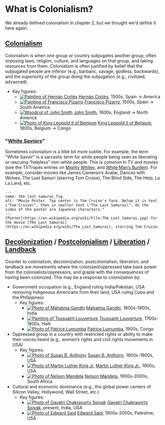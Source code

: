 # What is Colonialism?

We already defined colonialism in chapter 2, but we thought we'd define it here again.

## [Colonialism](https://plato.stanford.edu/entries/colonialism/)
Colonialism is when one group or country subjugates another group, often imposing laws, religion, culture, and languages on that group, and taking resources from them. Colonialism is often justified by belief that the subjugated people are inferior (e.g., barbaric, savage, godless, backwards), and the superiority of the group doing the subjugation (e.g., civilized, advanced).

- Key figures:
  - [![Painting of Hernán Cortés](cortes.png)](https://en.wikipedia.org/wiki/Hern%C3%A1n_Cort%C3%A9s) [Hernán Cortés](https://en.wikipedia.org/wiki/Hern%C3%A1n_Cort%C3%A9s), 1500s, Spain &rarr; America
  - [![Painting of Francisco Pizarro](pizarro.png)](https://en.wikipedia.org/wiki/Francisco_Pizarro) [Francisco Pizarro](https://en.wikipedia.org/wiki/Francisco_Pizarro), 1500s, Spain &rarr; South America
  - [![Woodcut of John Smith](smith.png)](https://en.wikipedia.org/wiki/John_Smith_(explorer)) [John Smith](https://en.wikipedia.org/wiki/John_Smith_(explorer)), 1600s, England &rarr; North America
  - [![Photo of King Leopold II of Belgium](leopold.png)](https://en.wikipedia.org/wiki/Leopold_II_of_Belgium) [King Leopold II of Belgium](https://en.wikipedia.org/wiki/Leopold_II_of_Belgium), 1800s, Belgium &rarr; Congo

### "[White Saviors](https://en.wikipedia.org/wiki/White_savior)"
Sometimes colonialism is a little bit more subtle. For example, the term "White Savior" is a sarcastic term for white people being seen as liberating or rescuing “helpless” non-white people. This is common in TV and movies (see the TVTropes entries on [Mighty Whitey](https://tvtropes.org/pmwiki/pmwiki.php/Main/MightyWhitey), and [White Man’s Burden](https://tvtropes.org/pmwiki/pmwiki.php/Main/WhiteMansBurden)). For example, consider movies like James Cameron’s Avatar, Dances with Wolves, The Last Samuri (starring Tom Cruise), The Blind Side, The Help, La La Land, etc.

```{figure} the_last_samurai.jpg
---
name: the_last_samurai_fig
alt: "Movie Poster. Top center is Tom Cruise's face. Below it is text \"Tom Cruise\", then in smaller text \"The Last Samurai\". On the sides of the poster are Japanese characters."
---
[Poster](https://en.wikipedia.org/wiki/File:The_Last_Samurai.jpg) for the movie [The Last Samurai](https://en.wikipedia.org/wiki/The_Last_Samurai), starring Tom Cruise.
```



## [Decolonization](https://en.wikipedia.org/wiki/Decolonization) / [Postcolonialism](https://en.wikipedia.org/wiki/Postcolonialism) / [Liberation](https://en.wikipedia.org/wiki/Liberation_movement) / [Landback](https://en.wikipedia.org/wiki/Land_Back)

Counter to colonialism, decolonization, postcolonialism, liberation, and landback are movements where the colonized/oppressed take back power from the colonialists/oppressors, and graple with the consequences of having been colonized. This may be a response to colonization by:
- Government occupation (e.g., England ruling India/Pakistan, USA removing Indigenous Americans from their land, USA ruling Cuba and the Philippines)
  - Key figures:
    - [![Photo of Mahatma Gandhi](gandhi.png)](https://en.wikipedia.org/wiki/Mahatma_Gandhi) [Mahatma Gandhi](https://en.wikipedia.org/wiki/Mahatma_Gandhi), 1800s-1900s, India
    - [![Painting of Toussaint Louverture](louverture.png)](https://en.wikipedia.org/wiki/Toussaint_Louverture) [Toussaint Louverture](https://en.wikipedia.org/wiki/Toussaint_Louverture), 1700s-1800s, Haiti
    - [![Photo of Patrice Lumumba](lumumba.png)](https://en.wikipedia.org/wiki/Patrice_Lumumba) [Patrice Lumumba](https://en.wikipedia.org/wiki/Patrice_Lumumba), 1900s, Congo
- Oppressed group in a country with restricted rights or ability to make their voices heard (e.g., women’s rights and civil rights movements in USA)
  - Key figures:
    - [![Photo of Susan B. Anthony](anthony.png)](https://en.wikipedia.org/wiki/Susan_B._Anthony) [Susan B. Anthony](https://en.wikipedia.org/wiki/Susan_B._Anthony), 1800s-1900s, USA
    - [![Photo of Martin Luther King Jr.](king.png)](https://en.wikipedia.org/wiki/Martin_Luther_King_Jr.) [Martin Luther King Jr.](https://en.wikipedia.org/wiki/Martin_Luther_King_Jr.), 1900s, USA
    - [![Photo of Nelson Mandela](mandela.png)](https://en.wikipedia.org/wiki/Nelson_Mandela) [Nelson Mandela](https://en.wikipedia.org/wiki/Nelson_Mandela), 1900s-2000s, South Africa
- Cultural and economic dominance (e.g., the global power centers of Silicon Valley, Hollywood, Wall Street, etc.)
  - Key figures:
    - [![Photo of Gayatri Chakravorty Spivak](spivak.png)](https://en.wikipedia.org/wiki/Gayatri_Chakravorty_Spivak) [Gayatri Chakravorty Spivak](https://en.wikipedia.org/wiki/Gayatri_Chakravorty_Spivak), present, India, USA
    - [![Photo of Edward Said](said.png)](https://en.wikipedia.org/wiki/Edward_Said) [Edward Said](https://en.wikipedia.org/wiki/Edward_Said), 1900s-2000s, Palestine, USA
